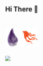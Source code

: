 ## Hi There 👋

##

<div style="display: inline_block"><br>
  <img align="center" alt="elixir" height="60" width="50" src="https://raw.githubusercontent.com/devicons/devicon/master/icons/elixir/elixir-original.svg">
  <img align="center" alt="phoenix" height="60" width="50" src="https://raw.githubusercontent.com/devicons/devicon/master/icons/phoenix/phoenix-original.svg">
</div>
  
##
  
<div>
  <a href="https://www.linkedin.com/in/allan-egidio/" target="_blank">
    <img src="https://img.shields.io/badge/-LinkedIn-%230077B5?style=for-the-badge&logo=linkedin&logoColor=white" target="_blank">
  </a>
</div>